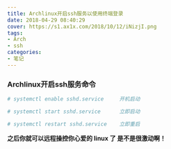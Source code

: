 ```yaml
---
title: Archlinux开启ssh服务以使用终端登录
date: 2018-04-29 08:40:29
cover: https://s1.ax1x.com/2018/10/12/iNizjI.png
tags:
- Arch
- ssh
categories:
- 笔记
---
```


### Archlinux开启ssh服务命令

```bash
# systemctl enable sshd.service     开机启动

# systemctl start sshd.service      立即启动

# systemctl restart sshd.service    立即重启
```

**之后你就可以远程操控你心爱的 linux 了 是不是很激动啊！**
